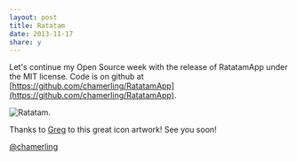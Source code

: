 ```yaml
---
layout: post
title: Ratatam
date: 2013-11-17
share: y
---
```


Let's continue my Open Source week with the release of RatatamApp under the MIT license. Code is on github at [https://github.com/chamerling/RatatamApp](https://github.com/chamerling/RatatamApp). 

![Ratatam](http://f.cl.ly/items/0Q2Y3l3f3i3a1101431b/ratatamapp.png "Ratatam Screenshot").

Thanks to [Greg](http://twitter.com/santadenn) to this great icon artwork! See you soon!

[@chamerling](http://chamerling.github.io/)